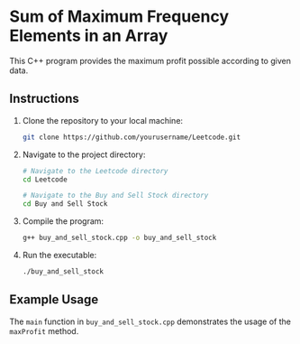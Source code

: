 # Sum of Maximum Frequency Elements in an Array

This C++ program provides the maximum profit possible according to given data.

## Instructions

1. Clone the repository to your local machine:

    ```bash
    git clone https://github.com/yourusername/Leetcode.git
    ```

2. Navigate to the project directory:

    ```bash
    # Navigate to the Leetcode directory
    cd Leetcode

    # Navigate to the Buy and Sell Stock directory
    cd Buy and Sell Stock
    ```

3. Compile the program:

    ```bash
    g++ buy_and_sell_stock.cpp -o buy_and_sell_stock
    ```

4. Run the executable:

    ```bash
    ./buy_and_sell_stock
    ```

## Example Usage

The `main` function in `buy_and_sell_stock.cpp` demonstrates the usage of the `maxProfit` method. 